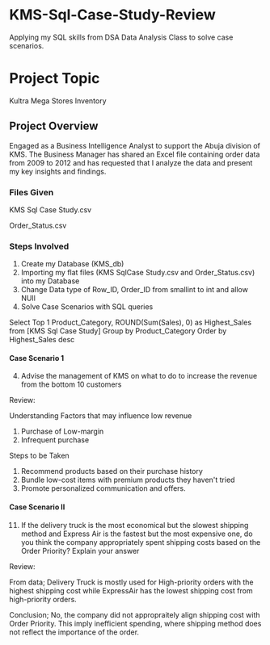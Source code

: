 # KMS-Sql-Case-Study-Review
Applying my SQL skills from DSA Data Analysis Class to solve case scenarios.

# Project Topic
Kultra Mega Stores Inventory
## Project Overview
Engaged as a Business Intelligence Analyst to support the Abuja division of KMS. The Business Manager has shared an Excel file containing order data from 2009 to 2012 and has requested that I analyze the data and present my key insights and findings.
### Files Given
KMS Sql Case Study.csv

Order_Status.csv

### Steps Involved
1. Create my Database (KMS_db)
2. Importing my flat files (KMS SqlCase Study.csv and Order_Status.csv) into my Database
3. Change Data type of Row_ID, Order_ID from smallint to int and allow NUll
4. Solve Case Scenarios with SQL queries


Select Top 1 Product_Category, ROUND(Sum(Sales), 0) as Highest_Sales from
[KMS Sql Case Study]
Group by Product_Category
Order by Highest_Sales desc

#### Case Scenario 1
4. Advise the management of KMS on what to do to increase the revenue from the bottom 10 customers

Review:

Understanding Factors that may influence low revenue
1. Purchase of Low-margin
2. Infrequent purchase

Steps to be Taken
1. Recommend products based on their purchase history
2. Bundle low-cost items with premium products they haven't tried
3. Promote personalized communication and offers.

#### Case Scenario II
11. If the delivery truck is the most economical but the slowest shipping method and Express Air is the fastest but the most expensive one, do you think the company appropriately spent shipping costs based on the Order Priority? Explain your answer

Review:

From data; Delivery Truck is mostly used for High-priority orders with the highest shipping cost while ExpressAir has the lowest shipping cost from high-priority orders.

Conclusion; No, the company did not appropraitely align shipping cost with Order Priority.
This imply inefficient spending, where shipping method does not reflect the importance of the order.
